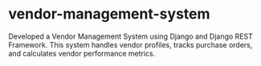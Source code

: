 # vendor-management-system
Developed a Vendor Management System using Django and Django REST Framework. This system handles vendor profiles, tracks purchase orders, and calculates vendor performance metrics.
